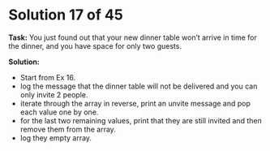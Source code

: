 # Solution 17 of 45

**Task:** You just found out that your new dinner table won’t arrive in time for the dinner, and you have space for only two guests.

**Solution:** 
- Start from Ex 16.
- log the message that the dinner table will not be delivered and you can only invite 2 people.
- iterate through the array in reverse, print an unvite message and pop each value one by one.
- for the last two remaining values, print that they are still invited and then remove them from the array.
- log they empty array.